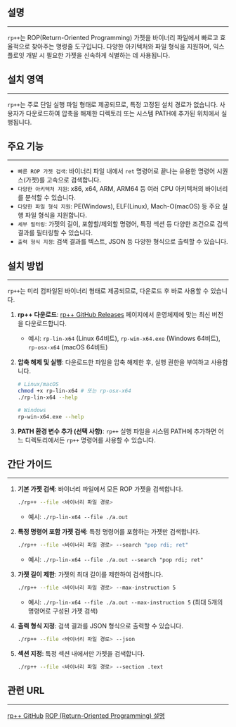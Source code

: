 ## 설명
---
`rp++`는 ROP(Return-Oriented Programming) 가젯을 바이너리 파일에서 빠르고 효율적으로 찾아주는 명령줄 도구입니다. 다양한 아키텍처와 파일 형식을 지원하며, 익스플로잇 개발 시 필요한 가젯을 신속하게 식별하는 데 사용됩니다.

## 설치 영역
---
`rp++`는 주로 단일 실행 파일 형태로 제공되므로, 특정 고정된 설치 경로가 없습니다. 사용자가 다운로드하여 압축을 해제한 디렉토리 또는 시스템 PATH에 추가된 위치에서 실행됩니다.

## 주요 기능
---
- `빠른 ROP 가젯 검색`: 바이너리 파일 내에서 `ret` 명령어로 끝나는 유용한 명령어 시퀀스(가젯)를 고속으로 검색합니다.
- `다양한 아키텍처 지원`: x86, x64, ARM, ARM64 등 여러 CPU 아키텍처의 바이너리를 분석할 수 있습니다.
- `다양한 파일 형식 지원`: PE(Windows), ELF(Linux), Mach-O(macOS) 등 주요 실행 파일 형식을 지원합니다.
- `세부 필터링`: 가젯의 길이, 포함할/제외할 명령어, 특정 섹션 등 다양한 조건으로 검색 결과를 필터링할 수 있습니다.
- `출력 형식 지정`: 검색 결과를 텍스트, JSON 등 다양한 형식으로 출력할 수 있습니다.

## 설치 방법
---
`rp++`는 미리 컴파일된 바이너리 형태로 제공되므로, 다운로드 후 바로 사용할 수 있습니다.

1.  **rp++ 다운로드**: [rp++ GitHub Releases](https://github.com/0vercl0k/rp/releases) 페이지에서 운영체제에 맞는 최신 버전을 다운로드합니다.
    *   예시: `rp-lin-x64` (Linux 64비트), `rp-win-x64.exe` (Windows 64비트), `rp-osx-x64` (macOS 64비트)

2.  **압축 해제 및 실행**: 다운로드한 파일을 압축 해제한 후, 실행 권한을 부여하고 사용합니다.
    ```sh
    # Linux/macOS
    chmod +x rp-lin-x64 # 또는 rp-osx-x64
    ./rp-lin-x64 --help

    # Windows
    rp-win-x64.exe --help
    ```

3.  **PATH 환경 변수 추가 (선택 사항)**: `rp++` 실행 파일을 시스템 PATH에 추가하면 어느 디렉토리에서든 `rp++` 명령어를 사용할 수 있습니다.

## 간단 가이드
---
1.  **기본 가젯 검색**: 바이너리 파일에서 모든 ROP 가젯을 검색합니다.
    ```sh
    ./rp++ --file <바이너리 파일 경로>
    ```
    *   예시: `./rp-lin-x64 --file ./a.out`

2.  **특정 명령어 포함 가젯 검색**: 특정 명령어를 포함하는 가젯만 검색합니다.
    ```sh
    ./rp++ --file <바이너리 파일 경로> --search "pop rdi; ret"
    ```
    *   예시: `./rp-lin-x64 --file ./a.out --search "pop rdi; ret"`

3.  **가젯 길이 제한**: 가젯의 최대 길이를 제한하여 검색합니다.
    ```sh
    ./rp++ --file <바이너리 파일 경로> --max-instruction 5
    ```
    *   예시: `./rp-lin-x64 --file ./a.out --max-instruction 5` (최대 5개의 명령어로 구성된 가젯 검색)

4.  **출력 형식 지정**: 검색 결과를 JSON 형식으로 출력할 수 있습니다.
    ```sh
    ./rp++ --file <바이너리 파일 경로> --json
    ```

5.  **섹션 지정**: 특정 섹션 내에서만 가젯을 검색합니다.
    ```sh
    ./rp++ --file <바이너리 파일 경로> --section .text
    ```

## 관련 URL
---
[rp++ GitHub](https://github.com/0vercl0k/rp)
[ROP (Return-Oriented Programming) 설명](https://en.wikipedia.org/wiki/Return-oriented_programming)

